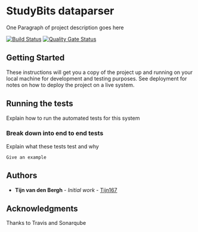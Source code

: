 # StudyBits dataparser

One Paragraph of project description goes here

[![Build Status](https://travis-ci.org/tijn167/StudyBitsParser.svg?branch=master)](https://travis-ci.org/tijn167/StudyBitsParser)
[![Quality Gate Status](https://sonarcloud.io/api/project_badges/measure?project=nl.quintor%3Astudybits&metric=alert_status)](https://sonarcloud.io/dashboard?id=nl.quintor%3Astudybits)
## Getting Started

These instructions will get you a copy of the project up and running on your local machine for development and testing purposes. See deployment for notes on how to deploy the project on a live system.

## Running the tests

Explain how to run the automated tests for this system

### Break down into end to end tests

Explain what these tests test and why

```
Give an example
```

## Authors

* **Tijn van den Bergh** - *Initial work* - [Tijn167](https://github.com/tijn167)


## Acknowledgments

Thanks to Travis and Sonarqube